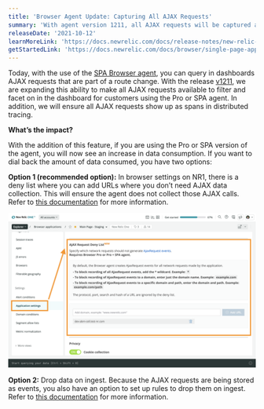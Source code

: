 ```yaml
---
title: 'Browser Agent Update: Capturing All AJAX Requests'
summary: 'With agent version 1211, all AJAX requests will be captured as events.'
releaseDate: '2021-10-12'
learnMoreLink: 'https://docs.newrelic.com/docs/release-notes/new-relic-browser-release-notes/browser-agent-release-notes/browser-agent-v1211/'
getStartedLink: 'https://docs.newrelic.com/docs/browser/single-page-app-monitoring/get-started/introduction-single-page-app-monitoring/'
---
```

Today, with the use of the [SPA Browser agent](https://docs.newrelic.com/docs/browser/single-page-app-monitoring/get-started/introduction-single-page-app-monitoring/), you can query in dashboards AJAX requests that are part of a route change. With the release [v1211](https://docs.newrelic.com/docs/release-notes/new-relic-browser-release-notes/browser-agent-release-notes/browser-agent-v1211/), we are expanding this ability to make all AJAX requests available to filter and facet on in the dashboard for customers using the Pro or SPA agent. In addition, we will ensure all AJAX requests show up as spans in distributed tracing.

**What’s the impact?**

With the addition of this feature, if you are using the Pro or SPA version of the agent, you will now see an increase in data consumption. If you want to dial back the amount of data consumed, you have two options:

**Option 1 (recommended option):** In browser settings on NR1, there is a deny list where you can add URLs where you don’t need AJAX data collection. This will ensure the agent does not collect those AJAX calls. Refer to [this documentation](https://docs.newrelic.com/docs/browser/new-relic-browser/configuration/filter-ajax-request-events/) for more information.

![New AJAX settings](./images/browser-with-ajax-highlighted.png "Browser with AJAX Settings Highlighted")

**Option 2:** Drop data on ingest. Because the AJAX requests are being stored as events, you also have an option to set up rules to drop them on ingest. Refer to [this documentation](https://docs.newrelic.com/docs/browser/new-relic-browser/configuration/filter-ajax-request-events/) for more information.
